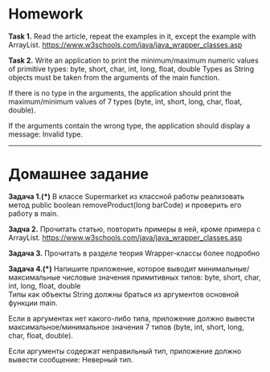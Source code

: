 # Homework

**Task 1.**
Read the article, repeat the examples in it, except the example with ArrayList.
https://www.w3schools.com/java/java_wrapper_classes.asp

**Task 2.**
Write an application to print the minimum/maximum numeric values of primitive types:
byte, short, char, int, long, float, double
Types as String objects must be taken from the arguments of the main function.

If there is no type in the arguments, the application should print the maximum/minimum
values of 7 types (byte, int, short, long, char, float, double).

If the arguments contain the wrong type, the application should display a message:
<argument> Invalid type.

_______________________________________________________

# Домашнее задание

**Задача 1.(*)**
В классе Supermarket из классной работы реализовать метод public boolean removeProduct(long barCode) и проверить
его работу в main.

**Задча 2.**
Прочитать статью, повторить примеры в ней, кроме примера с ArrayList.
https://www.w3schools.com/java/java_wrapper_classes.asp

**Задача 3.**
Прочитать в разделе теория Wrapper-классы более подробно

**Задача 4.(*)**
Напишите приложение, которое выводит минимальные/максимальные числовые значения примитивных типов:
byte, short, char, int, long, float, double  
Типы как объекты String должны браться из аргументов основной функции main.

Если в аргументах нет какого-либо типа, приложение должно вывести максимальное/минимальное
значения 7 типов (byte, int, short, long, char, float, double).

Если аргументы содержат неправильный тип, приложение должно вывести сообщение:
<argument> Неверный тип.






